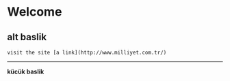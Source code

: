 # Welcome
## alt baslik

	visit the site [a link](http://www.milliyet.com.tr/)
---
**kücük baslik**
